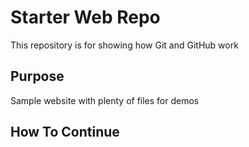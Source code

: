 # Starter Web Repo

This repository is for showing how Git and GitHub work

## Purpose

Sample website with plenty of files for demos

## How To Continue